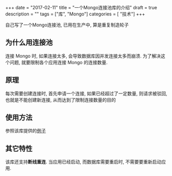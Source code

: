 +++
date = "2017-02-11"
title = "一个Mongo连接池库的介绍"
draft = true
description = ""
tags        = ["库", "Mongo"]
categories = [ "技术"]
+++

自己写了一个Mongo连接池, 已用在生产中, 算是重复制造轮子

<!--more-->
 
## 为什么用连接池

连接 Mongo 时, 如果连接太多, 会导致数据库因并发连接太多而崩溃. 为了解决这个问题, 就要限制各个应用连接 Mongo 的连接数量. 

## 原理

每次需要创建连接时, 首先申请一个连接, 如果已经超过了一定数量, 则请求被驳回, 也就是不能创建新连接, 从而达到了限制连接数量的目的

## 使用方法

参照该库提供的[例子](https://github.com/ssor/mongopool/blob/master/example/main.go)

## 其它特性

该库还支持**断线重连**. 当应用已经启动, 而数据库需要重启时, 不需要要重新启动应用. 